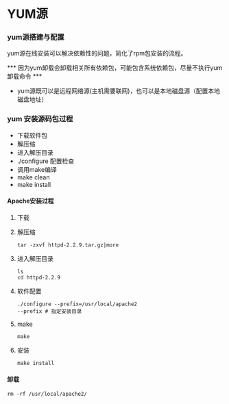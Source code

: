 # YUM源

### yum源搭建与配置

yum源在线安装可以解决依赖性的问题，简化了rpm包安装的流程。

*** 因为yum卸载会卸载相关所有依赖包，可能包含系统依赖包，尽量不执行yum卸载命令 ***

* yum源既可以是远程网络源(主机需要联网)，也可以是本地磁盘源（配置本地磁盘地址）

### yum 安装源码包过程

- 下载软件包
- 解压缩
- 进入解压目录
- ./configure 配置检查
- 调用make编译
- make clean
- make install

#### Apache安装过程

1. 下载

2. 解压缩

   ```shell
   tar -zxvf httpd-2.2.9.tar.gz|more
   ```

3. 进入解压目录

   ```shell
   ls
   cd httpd-2.2.9
   ```

4. 软件配置

   ```shell
   ./configure --prefix=/usr/local/apache2
   --prefix # 指定安装目录
   ```

5. make

   ```shell
   make
   ```

6. 安装

   ```shell
   make install
   ```

#### 卸载

```shell
rm -rf /usr/local/apache2/
```

